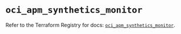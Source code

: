 # `oci_apm_synthetics_monitor`

Refer to the Terraform Registry for docs: [`oci_apm_synthetics_monitor`](https://registry.terraform.io/providers/oracle/oci/6.37.0/docs/resources/apm_synthetics_monitor).

